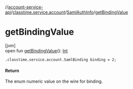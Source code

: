 //[account-service-api](../../../index.md)/[classtime.service.account](../index.md)/[SamlAuthInfo](index.md)/[getBindingValue](get-binding-value.md)

# getBindingValue

[jvm]\
open fun [getBindingValue](get-binding-value.md)(): [Int](https://kotlinlang.org/api/latest/jvm/stdlib/kotlin/-int/index.html)

`.classtime.service.account.SamlBinding binding = 2;`

#### Return

The enum numeric value on the wire for binding.

